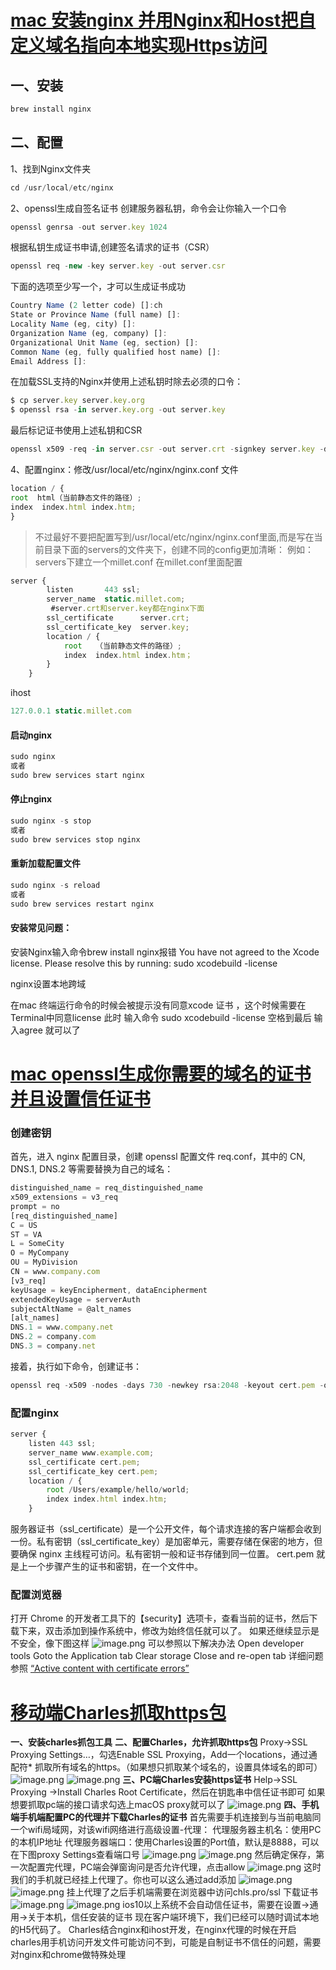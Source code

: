 
# [mac 安装nginx 并用Nginx和Host把自定义域名指向本地实现Https访问](https://www.jianshu.com/p/fc1e81efc867)
## 一、安装
```javascript
brew install nginx
```
## 二、配置
1、找到Nginx文件夹
```javascript
cd /usr/local/etc/nginx
```
2、openssl生成自签名证书
创建服务器私钥，命令会让你输入一个口令
```javascript
openssl genrsa -out server.key 1024
```
根据私钥生成证书申请,创建签名请求的证书（CSR）
```javascript
openssl req -new -key server.key -out server.csr
```
下面的选项至少写一个，才可以生成证书成功
```javascript
Country Name (2 letter code) []:ch
State or Province Name (full name) []:
Locality Name (eg, city) []:
Organization Name (eg, company) []:
Organizational Unit Name (eg, section) []:
Common Name (eg, fully qualified host name) []:
Email Address []:
```
在加载SSL支持的Nginx并使用上述私钥时除去必须的口令：
```javascript
$ cp server.key server.key.org
$ openssl rsa -in server.key.org -out server.key
```
最后标记证书使用上述私钥和CSR
```javascript
openssl x509 -req -in server.csr -out server.crt -signkey server.key -days 3650
```
4、配置nginx：修改/usr/local/etc/nginx/nginx.conf 文件
```javascript
location / {
root  html（当前静态文件的路径）;
index  index.html index.htm;
}
```
> 不过最好不要把配置写到/usr/local/etc/nginx/nginx.conf里面,而是写在当前目录下面的servers的文件夹下，创建不同的config更加清晰：
例如：servers下建立一个millet.conf
在millet.conf里面配置
```javascript
server {
        listen       443 ssl;
        server_name  static.millet.com;
         #server.crt和server.key都在nginx下面
        ssl_certificate      server.crt;
        ssl_certificate_key  server.key;
        location / {
            root   （当前静态文件的路径）;
            index  index.html index.htm；
        }
    }
```
ihost
```javascript
127.0.0.1 static.millet.com
```
#### 启动nginx 
```javascript
sudo nginx
或者
sudo brew services start nginx
```
#### 停止nginx
```javascript
sudo nginx -s stop
或者
sudo brew services stop nginx
```
#### 重新加载配置文件
```javascript
sudo nginx -s reload
或者
sudo brew services restart nginx
```
#### 安装常见问题：
安装Nginx输入命令brew install nginx报错
You have not agreed to the Xcode license. Please resolve this by running:
sudo xcodebuild -license

nginx设置本地跨域

在mac 终端运行命令的时候会被提示没有同意xcode 证书 ，这个时候需要在Terminal中同意license
此时 输入命令 sudo xcodebuild -license 空格到最后 输入agree 就可以了
 
 

# [mac openssl生成你需要的域名的证书并且设置信任证书](https://www.jianshu.com/p/71095e5ca9b3)
 
### 创建密钥
首先，进入 nginx 配置目录，创建 openssl 配置文件 req.conf，其中的 CN, DNS.1, DNS.2 等需要替换为自己的域名：
```javascript
distinguished_name = req_distinguished_name
x509_extensions = v3_req
prompt = no
[req_distinguished_name]
C = US
ST = VA
L = SomeCity
O = MyCompany
OU = MyDivision
CN = www.company.com
[v3_req]
keyUsage = keyEncipherment, dataEncipherment
extendedKeyUsage = serverAuth
subjectAltName = @alt_names
[alt_names]
DNS.1 = www.company.net
DNS.2 = company.com
DNS.3 = company.net
```
接着，执行如下命令，创建证书：
```javascript
openssl req -x509 -nodes -days 730 -newkey rsa:2048 -keyout cert.pem -out cert.pem -config req.conf -extensions 'v3_req'
```
### 配置nginx
```javascript
server {
    listen 443 ssl;
    server_name www.example.com;
    ssl_certificate cert.pem;
    ssl_certificate_key cert.pem;
    location / {
        root /Users/example/hello/world;
        index index.html index.htm;
    }
```
服务器证书（ssl_certificate）是一个公开文件，每个请求连接的客户端都会收到一份。私有密钥（ssl_certificate_key）是加密单元，需要存储在保密的地方，但要确保 nginx 主线程可访问。私有密钥一般和证书存储到同一位置。
cert.pem 就是上一个步骤产生的证书和密钥，在一个文件中。
### 配置浏览器
打开 Chrome 的开发者工具下的【security】选项卡，查看当前的证书，然后下载下来，双击添加到操作系统中，修改为始终信任就可以了。
如果还继续显示是不安全，像下图这样
![image.png](https://upload-images.jianshu.io/upload_images/2790249-bf55b94311309b02.png?imageMogr2/auto-orient/strip%7CimageView2/2/w/1240)
可以参照以下解决办法
Open developer tools
Goto the Application tab
Clear storage
Close and re-open tab
详细问题参照 [“Active content with certificate errors”](https://stackoverflow.com/questions/44145936/chrome-active-content-with-certificate-errors)
 
# [移动端Charles抓取https包](https://www.jianshu.com/p/d30339e0f5ae)
 
**一、安装charles抓包工具**
**二、配置Charles，允许抓取https包**
Proxy->SSL Proxying Settings…，勾选Enable SSL Proxying，Add一个locations，通过通配符* 抓取所有域名的https。（如果想只抓取某个域名的，设置具体域名的即可）
![image.png](https://upload-images.jianshu.io/upload_images/2790249-1d043b6fa5666473.png?imageMogr2/auto-orient/strip%7CimageView2/2/w/1240)
![image.png](https://upload-images.jianshu.io/upload_images/2790249-bfdf31a2f707ff5b.png?imageMogr2/auto-orient/strip%7CimageView2/2/w/1240)
**三、PC端Charles安装https证书**
Help->SSL Proxying ->Install Charles Root Certificate，然后在钥匙串中信任证书即可
如果想要抓取pc端的接口请求勾选上macOS proxy就可以了
![image.png](https://upload-images.jianshu.io/upload_images/2790249-e7168a064945388d.png?imageMogr2/auto-orient/strip%7CimageView2/2/w/1240)
**四、手机端手机端配置PC的代理并下载Charles的证书**
首先需要手机连接到与当前电脑同一个wifi局域网，对该wifi网络进行高级设置-代理：
代理服务器主机名：使用PC的本机IP地址
代理服务器端口：使用Charles设置的Port值，默认是8888，可以在下图proxy Settings查看端口号
![image.png](https://upload-images.jianshu.io/upload_images/2790249-77356ca93f4d9056.png?imageMogr2/auto-orient/strip%7CimageView2/2/w/1240)
![image.png](https://upload-images.jianshu.io/upload_images/2790249-0cf97ba85f8f16b4.png?imageMogr2/auto-orient/strip%7CimageView2/2/w/1240)
然后确定保存，第一次配置完代理，PC端会弹窗询问是否允许代理，点击allow
![image.png](https://upload-images.jianshu.io/upload_images/2790249-47ff85d660781b49.png?imageMogr2/auto-orient/strip%7CimageView2/2/w/1240)
这时我们的手机就已经挂上代理了。你也可以这么通过add添加
![image.png](https://upload-images.jianshu.io/upload_images/2790249-a370ec70bedc4070.png?imageMogr2/auto-orient/strip%7CimageView2/2/w/1240)
![image.png](https://upload-images.jianshu.io/upload_images/2790249-f0d2bfa892652d8e.png?imageMogr2/auto-orient/strip%7CimageView2/2/w/1240)
挂上代理了之后手机端需要在浏览器中访问chls.pro/ssl 下载证书
![image.png](https://upload-images.jianshu.io/upload_images/2790249-72e630fafbfe1717.png?imageMogr2/auto-orient/strip%7CimageView2/2/w/1240)
![image.png](https://upload-images.jianshu.io/upload_images/2790249-38ae3f2317742b34.png?imageMogr2/auto-orient/strip%7CimageView2/2/w/1240)
ios10以上系统不会自动信任证书，需要在设置->通用->关于本机，信任安装的证书
现在客户端环境下，我们已经可以随时调试本地的H5代码了。
Charles结合nginx和ihost开发，在nginx代理的时候在开启charles用手机访问开发文件可能访问不到，可能是自制证书不信任的问题，需要对nginx和chrome做特殊处理

